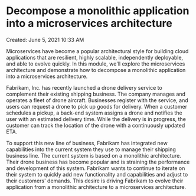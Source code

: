 # Decompose a monolithic application into a microservices architecture

Created: June 5, 2021 10:33 AM

Microservices have become a popular architectural style for building cloud applications that are resilient, highly scalable, independently deployable, and able to evolve quickly. In this module, we'll explore the microservices architecture and demonstrate how to decompose a monolithic application into a microservices architecture.

Fabrikam, Inc. has recently launched a drone delivery service to complement their existing shipping business. The company manages and operates a fleet of drone aircraft. Businesses register with the service, and users can request a drone to pick up goods for delivery. When a customer schedules a pickup, a back-end system assigns a drone and notifies the user with an estimated delivery time. While the delivery is in progress, the customer can track the location of the drone with a continuously updated ETA.

To support this new line of business, Fabrikam has integrated new capabilities into the current system they use to manage their shipping business line. The current system is based on a monolithic architecture. Their drone business has become popular and is straining the performance and development of this system. Fabrikam wants to continue to iterate on their system to quickly add new functionality and capabilities and adjust to their customers' demands. This desire is driving Fabrikam to evolve their application from a monolithic architecture to a microservices architecture.